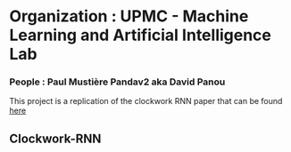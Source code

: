 # Organization : UPMC - Machine Learning and Artificial Intelligence Lab

### People : Paul Mustière Pandav2 aka David Panou

This project is a replication of the clockwork RNN paper that can be found [here](https://arxiv.org/abs/1402.3511)

## Clockwork-RNN 

